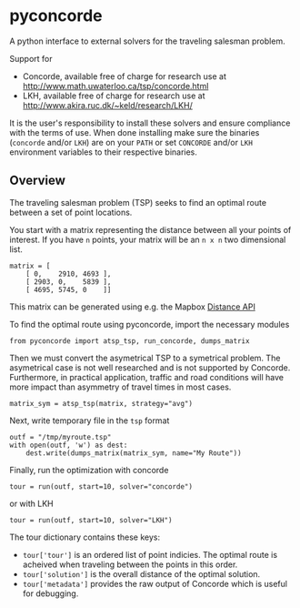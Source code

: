 # pyconcorde

A python interface to external solvers for the traveling salesman problem.

Support for 
* Concorde, available free of charge for research use at http://www.math.uwaterloo.ca/tsp/concorde.html
* LKH, available free of charge for research use at http://www.akira.ruc.dk/~keld/research/LKH/

It is the user's responsibility to install these solvers and ensure compliance with the terms of use.
When done installing
make sure the binaries (`concorde` and/or `LKH`) are on your `PATH` or set `CONCORDE` and/or `LKH` environment variables to their respective binaries.

## Overview

The traveling salesman problem (TSP) seeks to find an optimal route between a set of point locations.

You start with a matrix representing the distance between all your points of interest. If you have `n` points,
your matrix will be an `n x n` two dimensional list.

    matrix = [
        [ 0,    2910, 4693 ],
        [ 2903, 0,    5839 ],
        [ 4695, 5745, 0    ]]

This matrix can be generated using e.g. the Mapbox [Distance API](https://github.com/mapbox/mapbox-sdk-py#distance)

To find the optimal route using pyconcorde, import the necessary modules

    from pyconcorde import atsp_tsp, run_concorde, dumps_matrix

Then we must convert the asymetrical TSP to a symetrical problem. The asymetrical case is not well researched and is not supported by Concorde. Furthermore, in practical application, traffic and road conditions will have more impact than asymmetry of travel times in most cases.

    matrix_sym = atsp_tsp(matrix, strategy="avg")

Next, write temporary file in the `tsp` format

    outf = "/tmp/myroute.tsp"
    with open(outf, 'w') as dest:
        dest.write(dumps_matrix(matrix_sym, name="My Route"))

Finally, run the optimization with concorde

    tour = run(outf, start=10, solver="concorde")

or with LKH

    tour = run(outf, start=10, solver="LKH")

The tour dictionary contains these keys:

* `tour['tour']` is an ordered list of point indicies. The optimal route is acheived when traveling between the points in this order.
* `tour['solution']` is the overall distance of the optimal solution. 
* `tour['metadata']` provides the raw output of Concorde which is useful for debugging.

